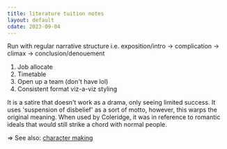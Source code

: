 ```yaml
---
title: literature tuition notes
layout: default
cdate: 2023-09-04
---
```


Run with regular narrative structure i.e. exposition/intro → complication → climax → conclusion/denouement

1. Job allocate
2. Timetable
3. Open up a team (don't have lol)
4. Consistent format viz-a-viz styling

It is a satire that doesn't work as a drama, only seeing limited success. It uses 'suspension of disbelief' as a sort of motto, however, this warps the original meaning. When used by Coleridge, it was in reference to romantic ideals that would still strike a chord with normal people.

=> See also: [character making](character-making)
